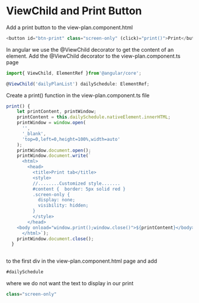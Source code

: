 # ViewChild and Print Button

Add a print button to the view-plan.component.html

```typescript
<button id="btn-print" class="screen-only" (click)="print()">Print</button>
```

In angular we use the @ViewChild decorator to get the content of an element. Add the @ViewChild decorator to the view-plan.component.ts page

```typescript
import{ ViewChild, ElementRef }from'@angular/core';

@ViewChild('dailyPlanList') dailySchedule: ElementRef;
```

Create a print\(\) function in the view-plan.component.ts file

```typescript
print() {
    let printContent, printWindow;
    printContent = this.dailySchedule.nativeElement.innerHTML;
    printWindow = window.open(
      '',
      '_blank',
      'top=0,left=0,height=100%,width=auto'
    );
    printWindow.document.open();
    printWindow.document.write(`
      <html>
        <head>
          <title>Print tab</title>
          <style>
          //........Customized style.......
          #content {  border: 5px solid red }
          .screen-only {
            display: none;
            visibility: hidden;
          }
          </style>
        </head>
    <body onload="window.print();window.close()">${printContent}</body>
      </html>`);
    printWindow.document.close();
  }
  
```

to the first div in the view-plan.component.html page and add

```typescript
#dailySchedule
```

where we do not want the text to display in our print

```typescript
class="screen-only"
```

